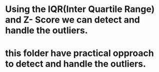 # Using the IQR(Inter Quartile Range) and Z- Score we can detect and handle the outliers.
# this folder have practical opproach to detect and handle the outliers.
